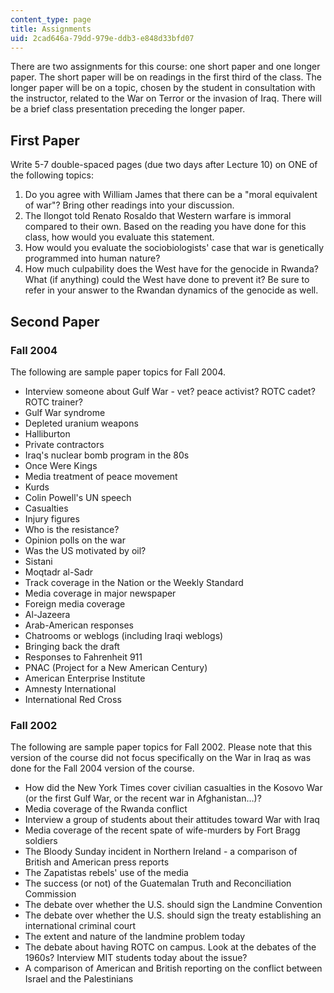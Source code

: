 ```yaml
---
content_type: page
title: Assignments
uid: 2cad646a-79dd-979e-ddb3-e848d33bfd07
---
```


There are two assignments for this course: one short paper and one longer paper. The short paper will be on readings in the first third of the class. The longer paper will be on a topic, chosen by the student in consultation with the instructor, related to the War on Terror or the invasion of Iraq. There will be a brief class presentation preceding the longer paper.

First Paper
-----------

Write 5-7 double-spaced pages (due two days after Lecture 10) on ONE of the following topics:

1.  Do you agree with William James that there can be a "moral equivalent of war"? Bring other readings into your discussion.
2.  The Ilongot told Renato Rosaldo that Western warfare is immoral compared to their own. Based on the reading you have done for this class, how would you evaluate this statement.
3.  How would you evaluate the sociobiologists' case that war is genetically programmed into human nature?
4.  How much culpability does the West have for the genocide in Rwanda? What (if anything) could the West have done to prevent it? Be sure to refer in your answer to the Rwandan dynamics of the genocide as well.

Second Paper
------------

### Fall 2004

The following are sample paper topics for Fall 2004.

*   Interview someone about Gulf War - vet? peace activist? ROTC cadet? ROTC trainer?
*   Gulf War syndrome
*   Depleted uranium weapons
*   Halliburton
*   Private contractors
*   Iraq's nuclear bomb program in the 80s
*   Once Were Kings
*   Media treatment of peace movement
*   Kurds
*   Colin Powell's UN speech
*   Casualties
*   Injury figures
*   Who is the resistance?
*   Opinion polls on the war
*   Was the US motivated by oil?
*   Sistani
*   Moqtadr al-Sadr
*   Track coverage in the Nation or the Weekly Standard
*   Media coverage in major newspaper
*   Foreign media coverage
*   Al-Jazeera
*   Arab-American responses
*   Chatrooms or weblogs (including Iraqi weblogs)
*   Bringing back the draft
*   Responses to Fahrenheit 911
*   PNAC (Project for a New American Century)
*   American Enterprise Institute
*   Amnesty International
*   International Red Cross

### Fall 2002

The following are sample paper topics for Fall 2002. Please note that this version of the course did not focus specifically on the War in Iraq as was done for the Fall 2004 version of the course.

*   How did the New York Times cover civilian casualties in the Kosovo War (or the first Gulf War, or the recent war in Afghanistan…)?
*   Media coverage of the Rwanda conflict
*   Interview a group of students about their attitudes toward War with Iraq
*   Media coverage of the recent spate of wife-murders by Fort Bragg soldiers
*   The Bloody Sunday incident in Northern Ireland - a comparison of British and American press reports
*   The Zapatistas rebels' use of the media
*   The success (or not) of the Guatemalan Truth and Reconciliation Commission
*   The debate over whether the U.S. should sign the Landmine Convention
*   The debate over whether the U.S. should sign the treaty establishing an international criminal court
*   The extent and nature of the landmine problem today
*   The debate about having ROTC on campus. Look at the debates of the 1960s? Interview MIT students today about the issue?
*   A comparison of American and British reporting on the conflict between Israel and the Palestinians